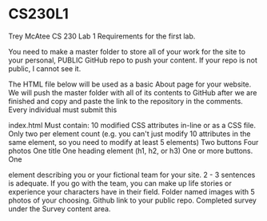 # CS230L1
Trey McAtee CS 230 Lab 1
Requirements for the first lab.

You need to make a master folder to store all of your work for the site to your personal, PUBLIC GitHub repo to push your content. If your repo is not public, I cannot see it.

The HTML file below will be used as a basic About page for your website. We will push the master folder with all of its contents to GitHub after we are finished and copy and paste the link to the repository in the comments. Every individual must submit this

index.html
  Must contain: 
    10 modified CSS attributes in-line or as a CSS file. Only two per element count (e.g. you can't just modify 10 attributes in the same element, so you need to modify at least 5     elements)
    Two buttons
    Four photos
    One title
    One heading element (h1, h2, or h3)
    One or more buttons.
    One <p> element describing you or your fictional team for your site. 2 - 3 sentences is adequate. If you go with the team, you can make up life stories or experience your         characters have in their field.
Folder named images with 5 photos of your choosing.
Github link to your public repo.
Completed survey under the Survey content area.
